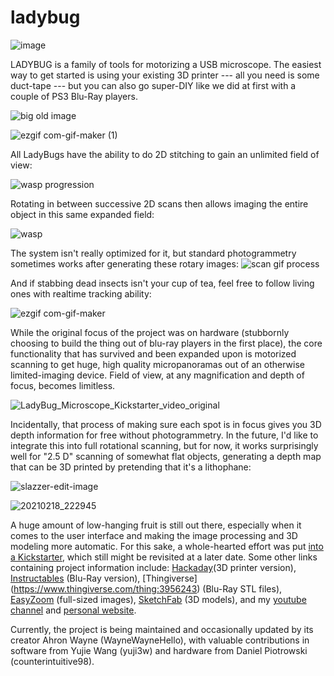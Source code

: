 # ladybug

![image](https://user-images.githubusercontent.com/41928151/110868281-4d637100-8296-11eb-9c6c-f667831baf0d.png)

LADYBUG is a family of tools for motorizing a USB microscope. The easiest way to get started is using your existing 3D printer --- all you need is some duct-tape --- but you can also go super-DIY like we did at first with a couple of PS3 Blu-Ray players.

![big old image](https://user-images.githubusercontent.com/41928151/110874819-6ffb8700-82a2-11eb-9ebb-50f93532167e.jpg)

![ezgif com-gif-maker (1)](https://user-images.githubusercontent.com/41928151/110874902-9faa8f00-82a2-11eb-9f63-9f5a8215dce5.gif)

All LadyBugs have the ability to do 2D stitching to gain an unlimited field of view:

![wasp progression](https://user-images.githubusercontent.com/41928151/110873827-97515480-82a0-11eb-9c9b-4328488378ce.jpg)

Rotating in between successive 2D scans then allows imaging the entire object in this same expanded field:

![wasp](https://user-images.githubusercontent.com/41928151/108125989-41113d00-7077-11eb-8b0e-636b4be79a74.gif)

The system isn't really optimized for it, but standard photogrammetry sometimes works after generating these rotary images: 
![scan gif process](https://user-images.githubusercontent.com/41928151/110874049-09299e00-82a1-11eb-9cf5-e63c58717089.gif)

And if stabbing dead insects isn't your cup of tea, feel free to follow living ones with realtime tracking ability: 

![ezgif com-gif-maker](https://user-images.githubusercontent.com/41928151/110874777-5b1ef380-82a2-11eb-82d8-0a3ada2e03af.gif)

While the original focus of the project was on hardware (stubbornly choosing to build the thing out of blu-ray players in the first place), the core functionality that has survived and been expanded upon is motorized scanning to get huge, high quality micropanoramas out of an otherwise limited-imaging device. Field of view, at any magnification and depth of focus, becomes limitless. 

![LadyBug_Microscope_Kickstarter_video_original](https://user-images.githubusercontent.com/41928151/110876036-bb169980-82a4-11eb-86d5-b5b9b30b3249.gif)

Incidentally, that process of making sure each spot is in focus gives you 3D depth information for free without photogrammetry. In the future, I'd like to integrate this into full rotational scanning, but for now, it works surprisingly well for "2.5 D" scanning of somewhat flat objects, generating a depth map that can be 3D printed by pretending that it's a lithophane:

![slazzer-edit-image](https://user-images.githubusercontent.com/41928151/110871706-e0070e80-829c-11eb-92a6-2f7f0d4bb349.png)

![20210218_222945](https://user-images.githubusercontent.com/41928151/110875216-36774b80-82a3-11eb-98af-7d9152903865.jpg)

A huge amount of low-hanging fruit is still out there, especially when it comes to the user interface and making the image processing and 3D modeling more automatic. For this sake, a whole-hearted effort was put [into a Kickstarter](https://www.kickstarter.com/projects/1490222859/ladybug-a-3d-scanning-microscope-for-small-and-huge-things), which still might be revisited at a later date. Some other links containing project information include: [Hackaday](
https://hackaday.io/project/169362-ladybug-beefy-3d-printer-motorized-microscope)(3D printer version), [Instructables](https://www.instructables.com/id/LadyBug-a-Motorized-Microscope-and-3D-Scanner-for-/) (Blu-Ray version), [Thingiverse] (https://www.thingiverse.com/thing:3956243) (Blu-Ray STL files), [EasyZoom](https://www.easyzoom.com/profile/4654) (full-sized images), [SketchFab](https://sketchfab.com/ladybeetle/models) (3D models), and my [youtube channel](https://www.youtube.com/channel/UC2RQ19zQ0b0mtu7_jmuddhA) and [personal website](https://www.ahronwayne.com/). 


Currently, the project is being maintained and occasionally updated by its creator Ahron Wayne (WayneWayneHello), with valuable contributions in software from Yujie Wang (yuji3w) and hardware from Daniel Piotrowski (counterintuitive98).
